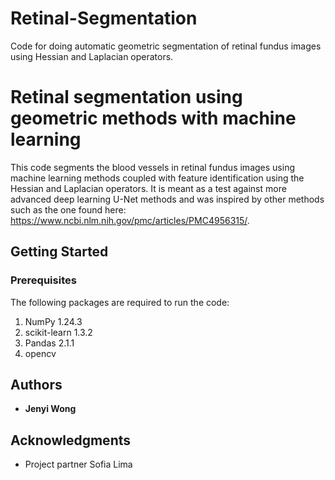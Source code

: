 # Retinal-Segmentation

Code for doing automatic geometric segmentation of retinal fundus images using Hessian and Laplacian operators. 

# Retinal segmentation using geometric methods with machine learning

This code segments the blood vessels in retinal fundus images using machine learning methods coupled with feature identification using the Hessian and Laplacian operators. It is meant as a test against more advanced deep learning U-Net methods and was inspired by other methods such as the one found here: https://www.ncbi.nlm.nih.gov/pmc/articles/PMC4956315/. 

## Getting Started

### Prerequisites

The following packages are required to run the code:
1. NumPy 1.24.3
2. scikit-learn 1.3.2
3. Pandas 2.1.1
4. opencv 

## Authors

* **Jenyi Wong** 

## Acknowledgments

* Project partner Sofia Lima

